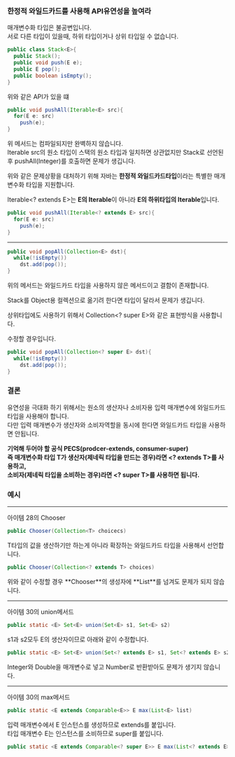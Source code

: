 ### 한정적 와일드카드를 사용해 API유연성을 높여라

매개변수화 타입은 불공변입니다.  
서로 다른 타입이 있을때, 하위 타입이거나 상위 타입일 수 없습니다.  

```java
public class Stack<E>{
  public Stack();
  public void push(E e);
  public E pop();
  public boolean isEmpty();
}
```
위와 같은 API가 있을 떄

```java
public void pushAll(Iterable<E> src){
  for(E e: src)
    push(e);
}
```
위 메서드는 컴파일되지만 완벽하지 않습니다.  
Iterable src의 원소 타입이 스택의 원소 타입과 일치하면 상관없지만 Stack<Number>로 선언된 후 pushAll(Integer)를 호출하면 문제가 생깁니다.  

  
위와 같은 문제상황을 대처하기 위해 자바는 **한정적 와일드카드타입**이라는 특별한 매개변수화 타입을 지원합니다.  

Iterable<? extends E>는 **E의 Iterable**이 아니라 **E의 하위타입의 Iterable**입니다.  
```java
public void pushAll(Iterable<? extends E> src){
  for(E e: src)
    push(e);
}
```

---
```java
public void popAll(Collection<E> dst){
  while(!isEmpty())
    dst.add(pop());
}
```
위의 메서드는 와일드카드 타입을 사용하지 않은 메서드이고 결함이 존재합니다.  

Stack<Number>를 Object용 컬렉션으로 옮기려 한다면 타입이 달라서 문제가 생깁니다.  

상위타입에도 사용하기 위해서 Collection<? super E>와 같은 표현방식을 사용합니다.  

수정할 경우입니다. 
```java
public void popAll(Collection<? super E> dst){
  while(!isEmpty())
    dst.add(pop());
}
```


### 결론  
유연성을 극대화 하기 위해서는 원소의 생산자나 소비자용 입력 매개변수에 와일드카드 타입을 사용해야 합니다.  
다만 입력 매개변수가 생산자와 소비자역할을 동시에 한다면 와일드카드 타입을 사용하면 안됩니다.  



**기억해 두어야 할 공식 PECS(prodcer-extends, consumer-super)  
즉 매개변수화 타입 T가 생산자(제네릭 타입을 만드는 경우)라면 <? extends T>를 사용하고,  
소비자(제네릭 타입을 소비하는 경우)라면 <? super T>를 사용하면 됩니다.**

  
### 예시
---

아이템 28의 Chooser
```java
public Chooser(Collection<T> choicecs)
```
T타입의 값을 생산하기만 하는게 아니라 확장하는 와일드카드 타입을 사용해서 선언합니다.
   
```java
public Chooser(Collection<? extends T> choices)
```
위와 같이 수정할 경우 **Chooser<Number>**의 생성자에 **List<Integer>**를 넘겨도 문제가 되지 않습니다.

---
아이템 30의 union메서드

```java
public static <E> Set<E> union(Set<E> s1, Set<E> s2)
```
s1과 s2모두 E의 생산자이므로 아래와 같이 수정합니다.
```java
public static <E> Set<E> union(Set<? extends E> s1, Set<? extends E> s2)
```
Integer와 Double을 매개변수로 넣고 Number로 반환받아도 문제가 생기지 않습니다. 

---
아이템 30의 max메서드

```java
public static <E extends Comparable<E>> E max(List<E> list)
```
입력 매개변수에서 E 인스턴스를 생성하므로 extends를 붙입니다.  
타입 매개변수 E는 인스턴스를 소비하므로 super를 붙입니다.  
```java
public static <E extends Comparable<? super E>> E max(List<? extends E> list)
```
